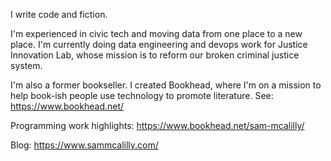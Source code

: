 I write code and fiction.

I'm experienced in civic tech and moving data from one place to a new place. I'm currently doing data engineering and devops work for Justice Innovation Lab, whose mission is to reform our broken criminal justice system.

I'm also a former bookseller. I created Bookhead, where I'm on a mission to help book-ish people use technology to promote literature. See: https://www.bookhead.net/

Programming work highlights: https://www.bookhead.net/sam-mcalilly/

Blog: https://www.sammcalilly.com/
